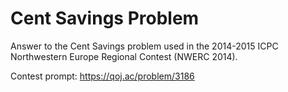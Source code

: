 # Cent Savings Problem

Answer to the Cent Savings problem used in the 2014-2015 ICPC Northwestern Europe Regional Contest (NWERC 2014).

Contest prompt: https://qoj.ac/problem/3186 
